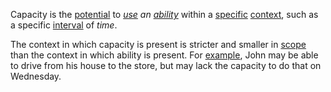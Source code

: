 Capacity is the [potential](https://github.com/gcassel/Modular-Organization-Terminology/blob/master/terms/potential.md) to *[use](https://github.com/gcassel/Modular-Organization-Terminology/blob/master/terms/use.md) an [ability](https://github.com/gcassel/Modular-Organization-Terminology/blob/master/terms/ability.md)* within a [specific](https://github.com/gcassel/Modular-Organization-Terminology/blob/master/terms/specific.md) [context](https://github.com/gcassel/Modular-Organization-Terminology/blob/master/terms/context.md), such as a specific [interval](https://github.com/gcassel/Modular-Organization-Terminology/blob/master/terms/interval.md) of *time*. 

The context in which capacity is present is stricter and smaller in [scope](https://github.com/gcassel/Modular-Organization-Terminology/blob/master/terms/scope.md) than the context in which ability is present.  For [example](https://github.com/gcassel/Modular-Organization-Terminology/blob/master/terms/example.md), John may be able to drive from his house to the store, but may lack the capacity to do that on Wednesday.
